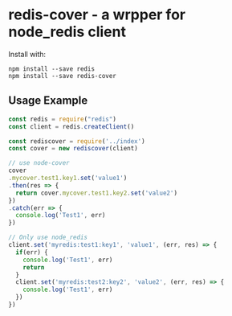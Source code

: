 redis-cover - a wrpper for node_redis client
===========================

Install with:

    npm install --save redis
    npm install --save redis-cover
    
## Usage Example

```js
const redis = require("redis")
const client = redis.createClient()

const rediscover = require('../index')
const cover = new rediscover(client)

// use node-cover
cover
.mycover.test1.key1.set('value1')
.then(res => {
  return cover.mycover.test1.key2.set('value2')
})
.catch(err => {
  console.log('Test1', err)
})

// Only use node_redis
client.set('myredis:test1:key1', 'value1', (err, res) => {
  if(err) {
    console.log('Test1', err)
    return
  }
  client.set('myredis:test2:key2', 'value2', (err, res) => {
    console.log('Test1', err)
  })
})
```
